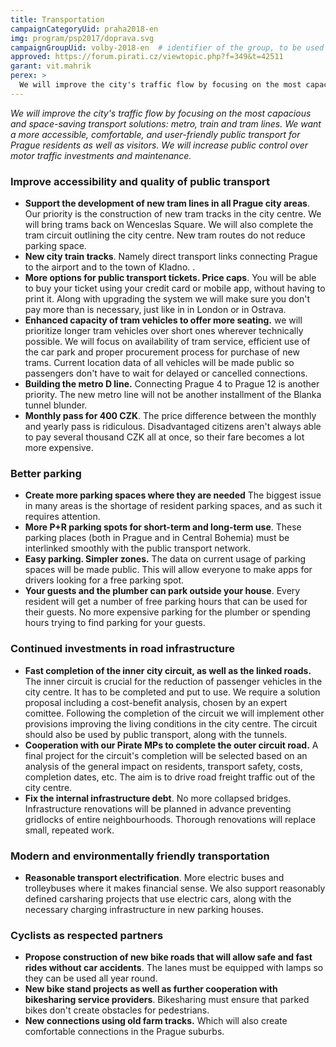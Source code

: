 ```yaml
---
title: Transportation
campaignCategoryUid: praha2018-en
img: program/psp2017/doprava.svg
campaignGroupUid: volby-2018-en  # identifier of the group, to be used in program point
approved: https://forum.pirati.cz/viewtopic.php?f=349&t=42511
garant: vit.mahrik 
perex: >
  We will improve the city's traffic flow by focusing on the most capacious and space-saving transport solutions: metro, train and tram lines. We want a more accessible, comfortable, and user-friendly public transport for Prague residents and visitors. We will increase public control over motor traffic investments and maintenance.
---
```


*We will improve the city's traffic flow by focusing on the most capacious and space-saving transport solutions: metro, train and tram lines. We want a more accessible, comfortable, and user-friendly public transport for Prague residents as well as visitors. We will increase public control over motor traffic investments and maintenance.*

### Improve accessibility and quality of public transport
* **Support the development of new tram lines in all Prague city areas**. 
Our priority is the construction of new tram tracks in the city centre. We will bring trams back on
Wenceslas Square. We will also complete the tram circuit outlining the city centre. New tram routes do 
not reduce parking space.
* **New city train tracks**. Namely direct transport links connecting Prague to the 
airport and to the town of Kladno. . 
* **More options for public transport tickets. Price caps**. You will be able
to buy your ticket using your credit card or mobile app, without having to print it. 
Along with upgrading the system we will make sure you don't pay more 
than is necessary, just like in in London or in Ostrava.
* **Enhanced capacity of tram vehicles to offer more seating.** we will prioritize longer tram vehicles over short 
ones wherever technically possible. We will focus on availability of tram service, efficient use of the car park and 
proper procurement process for purchase of new trams. Current location data of all 
vehicles will be made public so passengers don't have to wait  for delayed 
or cancelled connections. 
* **Building the metro D line.**
Connecting Prague 4 to Prague 12 is another priority. The new metro
line will not be another installment of the Blanka tunnel blunder. 
* **Monthly pass for 400 CZK**. The price difference between
the monthly and yearly pass is ridiculous. Disadvantaged citizens aren't always able to pay several thousand CZK all at once, so their fare becomes a lot more expensive. 

### Better parking 
* **Create more parking spaces where they are needed**
The biggest issue in many areas is the shortage of resident parking spaces, and as such it requires attention.
* **More P+R parking spots for short-term and long-term use**. These parking places (both
in Prague and in Central Bohemia) must be interlinked smoothly with the public transport network.
* **Easy parking. Simpler zones.** The data on current usage of parking spaces will
be made public. This will allow everyone to make apps for drivers looking for a free
parking spot. 
* **Your guests and the plumber can park outside your house**. Every resident will get a number
of free parking hours that can be used for their guests. No more expensive parking
for the plumber or spending hours trying to find parking for your guests.

### Continued investments in road infrastructure
* **Fast completion of the inner city circuit, as well as the linked roads.**
The inner circuit is crucial for the reduction of passenger vehicles in the city centre. 
It has to be completed and put to use. We require a solution proposal including a cost-benefit analysis, chosen by 
an expert comittee. Following the completion of the circuit we will 
implement other provisions improving the living conditions in the city centre. 
The circuit should also be used by public transport, along with the tunnels.
* **Cooperation with our Pirate MPs to complete the outer circuit road.** 
A final project for the circuit's completion will be selected based on an analysis of the general impact on residents, transport safety, costs, completion dates, etc. The aim is to drive road freight traffic out of the city centre. 
* **Fix the internal infrastructure debt**. No more collapsed bridges. 
Infrastructure renovations will be planned in advance preventing gridlocks of
entire neighbourhoods. Thorough renovations will replace small, repeated work.

### Modern and environmentally friendly transportation
* **Reasonable transport electrification**. More
electric buses and trolleybuses where it makes financial sense.
We also support reasonably defined carsharing projects that use electric cars, along with the necessary charging infrastructure in new parking houses.

### Cyclists as respected partners
* **Propose construction of new bike roads that will allow safe and fast 
rides without car accidents**. The lanes must be equipped
with lamps so they can be used all year round. 
* **New bike stand projects as well as further cooperation
with bikesharing service providers**. Bikesharing must ensure that parked bikes don't create obstacles for pedestrians.
* **New connections using old farm tracks.** Which will also create comfortable connections in the Prague suburbs.
